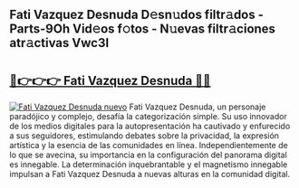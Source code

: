 ## Fati Vazquez Desnuda D𝚎sn𝚞dos filtr𝚊dos - Parts-9Oh Vid𝚎os f𝚘tos - N𝚞evas filtr𝚊ciones atr𝚊ctivas Vwc3I

# <h2><a href="http://mbc8fwl.tromn.icu/?c=Fati+Vazquez+Desnuda">🔗👉👉👉 Fati Vazquez Desnuda 🔗🔗</a></h2>

[![Fati Vazquez Desnuda nuevo](https://i.imgur.com/pEAQMta.gif)](http://mbc8fwl.tromn.icu/?c=Fati+Vazquez+Desnuda)
Fati Vazquez Desnuda, un personaje paradójico y complejo, desafía la categorización simple. Su uso innovador de los medios digitales para la autopresentación ha cautivado y enfurecido a sus seguidores, estimulando debates sobre la privacidad, la expresión artística y la esencia de las comunidades en línea. Independientemente de lo que se avecina, su importancia en la configuración del panorama digital es innegable. La determinación inquebrantable y el magnetismo innegable impulsan a Fati Vazquez Desnuda a nuevas alturas en la comunidad digital.
